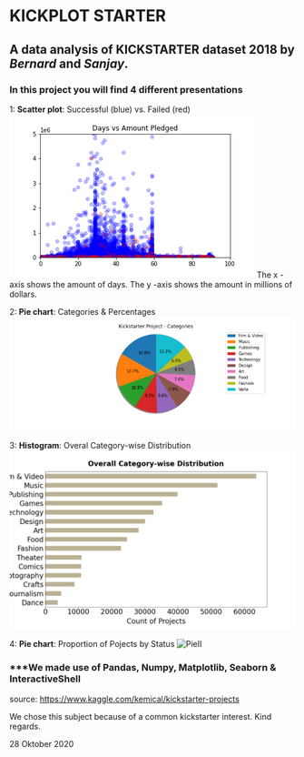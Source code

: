 # **KICKPLOT STARTER**
## **A data analysis of KICKSTARTER dataset 2018 by *Bernard* and *Sanjay*.**

### **In this project you will find 4 different presentations**

1: **Scatter plot**: Successful (blue) vs. Failed (red)  
![Scatter](scatter_daysvspledged.png)
The x -axis shows the amount of days.  The y -axis shows the amount in millions of dollars.

2: **Pie chart**: Categories & Percentages
![Pie](pie_categories.png)

3: **Histogram**: Overal Category-wise Distribution
![Hist](bar_overallcategorywisedistribution.png)

4: **Pie chart**: Proportion of Pojects by Status
![PieII](pie_proportionofprojectsbystatus.png.jpg)

### ***We made use of Pandas, Numpy, Matplotlib, Seaborn & InteractiveShell
source: https://www.kaggle.com/kemical/kickstarter-projects


We chose this subject because of a common kickstarter interest.  Kind regards.

28 Oktober 2020
